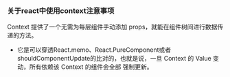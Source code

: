 ### 关于react中使用context注意事项

Context 提供了一个无需为每层组件手动添加 props，就能在组件树间进行数据传递的方法。


- 它是可以穿透React.memo、React.PureComponent或者shouldComponentUpdate的比对的，也就是说，一旦 Context 的 Value 变动，所有依赖该 Context 的组件会全部 强制更新。